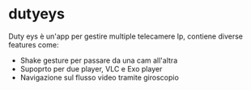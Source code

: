 # dutyeys

Duty eys è un'app per gestire multiple telecamere Ip, contiene diverse features come:

- Shake gesture per passare da una cam all'altra
- Supoprto per due player, VLC e Exo player
- Navigazione sul flusso video tramite giroscopio
